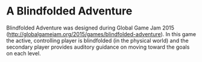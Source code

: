 # A Blindfolded Adventure

Blindfolded Adventure was designed during Global Game Jam 2015 (http://globalgamejam.org/2015/games/blindfolded-adventure). In this game the active, controlling player is blindfolded (in the physical world) and the secondary player provides auditory guidance on moving toward the goals on each level.
